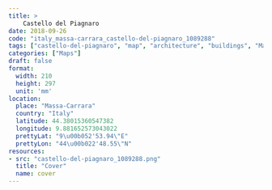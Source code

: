 ```yaml
---
title: > 
    Castello del Piagnaro
date: 2018-09-26
code: "italy_massa-carrara_castello-del-piagnaro_1089288"
tags: ["castello-del-piagnaro", "map", "architecture", "buildings", "Massa-Carrara", "Italy"]
categories: ["Maps"]
draft: false
format:
  width: 210
  height: 297
  unit: 'mm'
location:
  place: "Massa-Carrara"
  country: "Italy"
  latitude: 44.38015360547382
  longitude: 9.881652573043022
  prettyLat: "9\u00b052'53.94\"E"
  prettyLon: "44\u00b022'48.55\"N"
resources:
- src: "castello-del-piagnaro_1089288.png"
  title: "Cover"
  name: cover
---
```

